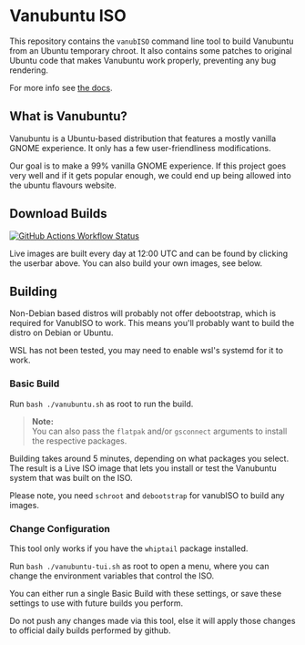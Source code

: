 # Vanubuntu ISO

This repository contains the `vanubISO` command line tool to build Vanubuntu from an
Ubuntu temporary chroot. It also contains some patches to original Ubuntu code
that makes Vanubuntu work properly, preventing any bug rendering.

For more info see [the docs](https://vanubuntu.github.io/VanubISO/).

## What is Vanubuntu?

Vanubuntu is a Ubuntu-based distribution that features a mostly vanilla
GNOME experience. It only has a few user-friendliness modifications.

Our goal is to make a 99% vanilla GNOME experience. If this project goes very
well and if it gets popular enough, we could end up being allowed into the ubuntu
flavours website.

## Download Builds

[![GitHub Actions Workflow Status](https://img.shields.io/github/actions/workflow/status/vanubuntu/vanubISO/daily.yml?style=for-the-badge&logo=ubuntu&label=daily%20builds)](https://github.com/vanubuntu/VanubISO/actions/workflows/daily.yml)

Live images are built every day at 12:00 UTC and can be found
by clicking the userbar above.
You can also build your own images, see below.

## Building

Non-Debian based distros will probably not offer debootstrap, which is required
for VanubISO to work. This means you'll probably want to build the distro
on Debian or Ubuntu.

WSL has not been tested, you may need to enable wsl's systemd for it to work.

### Basic Build

Run `bash ./vanubuntu.sh` as root to run the build.

> **Note:**<br>You can also pass the `flatpak` and/or `gsconnect` arguments to install the respective packages.

Building takes around 5 minutes, depending on what packages you select.
The result is a Live ISO image that lets you install or test the Vanubuntu
system that was built on the ISO.

Please note, you need `schroot` and `debootstrap` for vanubISO to build any images.

### Change Configuration

This tool only works if you have the `whiptail` package installed.

Run `bash ./vanubuntu-tui.sh` as root to open a menu, where you can change the environment
variables that control the ISO.

You can either run a single Basic Build with these settings, or save these settings to use
with future builds you perform.

Do not push any changes made via this tool, else it will apply those changes to official
daily builds performed by github.
